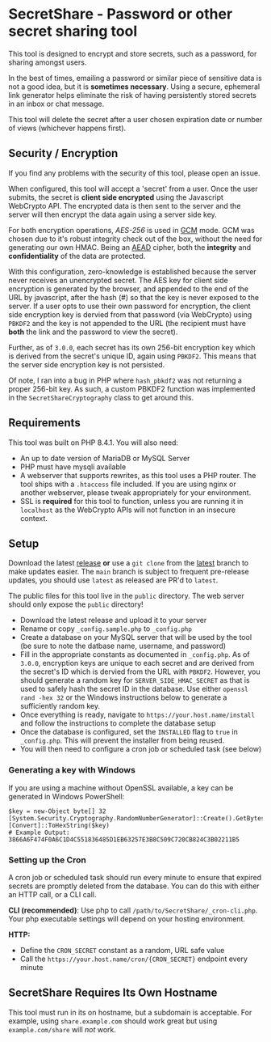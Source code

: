# SecretShare - Password or other secret sharing tool
This tool is designed to encrypt and store secrets, such as a password, for sharing amongst users.

In the best of times, emailing a password or similar piece of sensitive data is not a good idea, but it is **sometimes necessary**. Using a secure, ephemeral link generator helps eliminate the risk of having persistently stored secrets in an inbox or chat message.

This tool will delete the secret after a user chosen expiration date or number of views (whichever happens first).

## Security / Encryption
If you find any problems with the security of this tool, please open an issue.

When configured, this tool will accept a 'secret' from a user. Once the user submits, the secret is **client side encrypted** using the Javascript WebCrypto API. The encrypted data is then sent to the server and the server will then encrypt the data again using a server side key.

For both encryption operations, *AES-256* is used in [GCM](https://en.wikipedia.org/wiki/Galois/Counter_Mode) mode. GCM was chosen due to it's robust integrity check out of the box, without the need for generating our own HMAC. Being an [AEAD](https://en.wikipedia.org/wiki/Authenticated_encryption) cipher, both the **integrity** and **confidentiality** of the data are protected.

With this configuration, zero-knowledge is established because the server never receives an unencrypted secret. The AES key for client side encryption is generated by the browser, and appended to the end of the URL by javascript, after the hash (#) so that the key is never exposed to the server. If a user opts to use their own password for encryption, the client side encryption key is dervied from that password (via WebCrypto) using ``PBKDF2`` and the key is not appended to the URL (the recipient must have **both** the link and the password to view the secret).

Further, as of ``3.0.0``, each secret has its own 256-bit encryption key which is derived from the secret's unique ID, again using ``PBKDF2``. This means that the server side encryption key is not persisted.

Of note, I ran into a bug in PHP where ``hash_pbkdf2`` was not returning a proper 256-bit key. As such, a custom PBKDF2 function was implemented in the ``SecretShareCryptography`` class to get around this.

## Requirements
This tool was built on PHP 8.4.1. You will also need:

- An up to date version of MariaDB or MySQL Server
- PHP must have mysqli available
- A webserver that supports rewrites, as this tool uses a PHP router. The tool ships with a `.htaccess` file included. If you are using nginx or another webserver, please tweak appropriately for your environment.
- SSL is **required** for this tool to function, unless you are running it in `localhost` as the WebCrypto APIs will not function in an insecure context.

## Setup
Download the latest [release](https://github.com/domkirby/SecretShare/releases) **or** use a ``git clone`` from the [latest](https://github.com/domkirby/SecretShare/tree/latest) branch to make updates easier. The ``main`` branch is subject to frequent pre-release updates, you should use ``latest`` as released are PR'd to ``latest``.

The public files for this tool live in the `public` directory. The web server should only expose the `public` directory!

- Download the latest release and upload it to your server
- Rename or copy `_config.sample.php` to `_config.php`
- Create a database on your MySQL server that will be used by the tool (be sure to note the datbase name, username, and password)
- Fill in the appropriate constants as documented in `_config.php`. As of ``3.0.0``, encryption keys are unique to each secret and are derived from the secret's ID which is dervied from the URL with ``PBKDF2``. However, you should generate a random key for ``SERVER_SIDE_HMAC_SECRET`` as that is used to safely hash the secret ID in the database. Use either ``openssl rand -hex 32`` or the Windows instructions below to generate a sufficiently random key.
- Once everything is ready, navigate to `https://your.host.name/install` and follow the instructions to complete the database setup
- Once the database is configured, set the `INSTALLED` flag to `true` in `_config.php`. This will prevent the installer from being reused.
- You will then need to configure a cron job or scheduled task (see below)

### Generating a key with Windows
If you are using a machine without OpenSSL available, a key can be generated in Windows PowerShell:
```
$key = new-Object byte[] 32
[System.Security.Cryptography.RandomNumberGenerator]::Create().GetBytes($key)
[Convert]::ToHexString($key)
# Example Output: 3866A6F474F0A6C1D4C551836485D1EB63257E3B8C509C720CB824C3B02211B5
```

### Setting up the Cron
A cron job or scheduled task should run every minute to ensure that expired secrets are promptly deleted from the database. You can do this with either an HTTP call, or a CLI call.

**CLI (recommended)**: Use php to call `/path/to/SecretShare/_cron-cli.php`. Your php executable settings will depend on your hosting environment.

**HTTP:**

- Define the `CRON_SECRET` constant as a random, URL safe value
- Call the `https://your.host.name/cron/{CRON_SECRET}` endpoint every minute

## SecretShare Requires Its Own Hostname
This tool must run in its on hostname, but a subdomain is acceptable. For example, using `share.example.com` should work great but using `example.com/share` will *not* work.